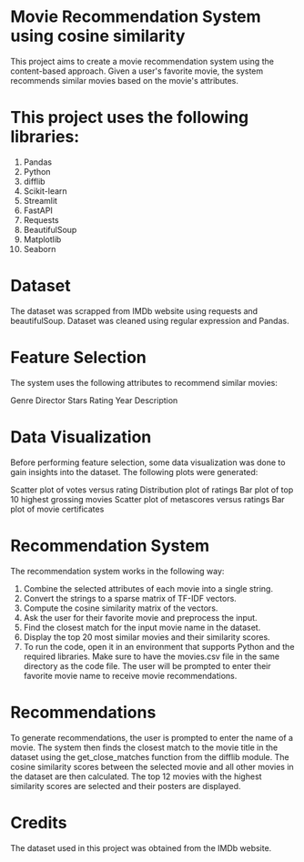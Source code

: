 # Movie Recommendation System using cosine similarity

This project aims to create a movie recommendation system using the content-based approach. Given a user's favorite movie, the system recommends similar movies based on the movie's attributes.


# This project uses the following libraries:

 1. Pandas
 2. Python
 3. difflib
 4. Scikit-learn
 5. Streamlit
 6. FastAPI
 7. Requests
 8. BeautifulSoup
 9. Matplotlib
 10. Seaborn

# Dataset
The dataset was scrapped from IMDb website using requests and beautifulSoup. Dataset was cleaned using regular expression and Pandas. 

# Feature Selection
The system uses the following attributes to recommend similar movies:

Genre
Director
Stars
Rating
Year
Description

# Data Visualization

Before performing feature selection, some data visualization was done to gain insights into the dataset. 
The following plots were generated:

Scatter plot of votes versus rating
Distribution plot of ratings
Bar plot of top 10 highest grossing movies
Scatter plot of metascores versus ratings
Bar plot of movie certificates

# Recommendation System

The recommendation system works in the following way:

1. Combine the selected attributes of each movie into a single string.
2. Convert the strings to a sparse matrix of TF-IDF vectors.
3. Compute the cosine similarity matrix of the vectors.
4. Ask the user for their favorite movie and preprocess the input.
5. Find the closest match for the input movie name in the dataset.
6. Display the top 20 most similar movies and their similarity scores.
7. To run the code, open it in an environment that supports Python and the required libraries. Make sure to have the movies.csv file in the same directory as the code file. The user will be prompted to enter their favorite movie name to receive movie recommendations.

# Recommendations

To generate recommendations, the user is prompted to enter the name of a movie. The system then finds the closest match to the movie title in the dataset using the get_close_matches function from the difflib module. The cosine similarity scores between the selected movie and all other movies in the dataset are then calculated. The top 12 movies with the highest similarity scores are selected and their posters are displayed.

# Credits

The dataset used in this project was obtained from the IMDb website.

